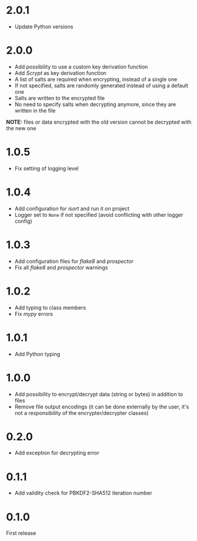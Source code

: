 # 2.0.1

- Update Python versions

# 2.0.0

- Add possibility to use a custom key derivation function
- Add _Scrypt_ as key derivation function
- A list of salts are required when encrypting, instead of a single one
- If not specified, salts are randomly generated instead of using a default one
- Salts are written to the encrypted file
- No need to specify salts when decrypting anymore, since they are written in the file

**NOTE:** files or data encrypted with the old version cannot be decrypted with the new one

# 1.0.5

- Fix setting of logging level

# 1.0.4

- Add configuration for _isort_ and run it on project
- Logger set to `None` if not specified (avoid conflicting with other logger config)

# 1.0.3

- Add configuration files for _flake8_ and _prospector_
- Fix all _flake8_ and _prospector_ warnings

# 1.0.2

- Add typing to class members
- Fix _mypy_ errors

# 1.0.1

- Add Python typing

# 1.0.0

- Add possibility to encrypt/decrypt data (string or bytes) in addition to files
- Remove file output encodings (it can be done externally by the user, it's not a responsibility of the encrypter/decrypter classes)

# 0.2.0

- Add exception for decrypting error

# 0.1.1

- Add validity check for PBKDF2-SHA512 iteration number

# 0.1.0

First release
